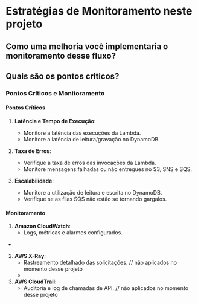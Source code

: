 
# Estratégias de Monitoramento neste projeto

## Como uma melhoria você implementaria o monitoramento desse fluxo? 
## Quais são os pontos criticos?  

### Pontos Críticos e Monitoramento

#### Pontos Críticos

1. **Latência e Tempo de Execução**:
   - Monitore a latência das execuções da Lambda.
   - Monitore a latência de leitura/gravação no DynamoDB.

2. **Taxa de Erros**:
   - Verifique a taxa de erros das invocações da Lambda.
   - Monitore mensagens falhadas ou não entregues no S3, SNS e SQS.

3. **Escalabilidade**:
   - Monitore a utilização de leitura e escrita no DynamoDB.
   - Verifique se as filas SQS não estão se tornando gargalos.

#### Monitoramento

1. **Amazon CloudWatch**:
   - Logs, métricas e alarmes configurados.
 - 
2. **AWS X-Ray**:
   - Rastreamento detalhado das solicitações. // não aplicados no momento desse projeto
   - 
3. **AWS CloudTrail**:
   - Auditoria e log de chamadas de API. // não aplicados no momento desse projeto
